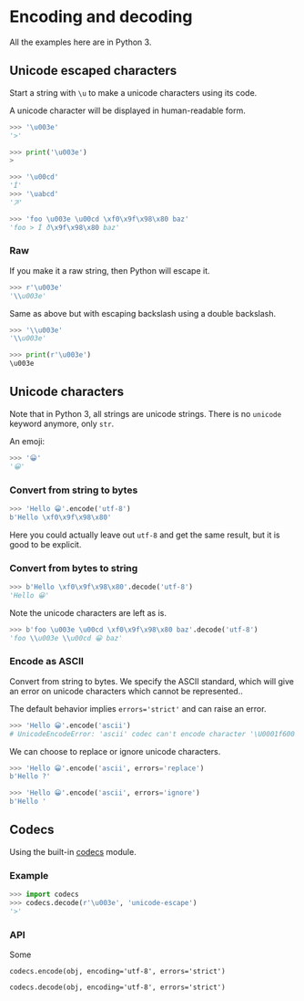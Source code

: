 # Encoding and decoding

All the examples here are in Python 3.


## Unicode escaped characters

Start a string with `\u` to make a unicode characters using its code.

A unicode character will be displayed in human-readable form.

```python
>>> '\u003e'
'>'

>>> print('\u003e')
>
```

```python
>>> '\u00cd'
'Í'
>>> '\uabcd'
'ꯍ'
```

```python
>>> 'foo \u003e \u00cd \xf0\x9f\x98\x80 baz'
'foo > Í ð\x9f\x98\x80 baz'
```

### Raw

If you make it a raw string, then Python will escape it.

```python
>>> r'\u003e'
'\\u003e'
```

Same as above but with escaping backslash using a double backslash.

```python
>>> '\\u003e'
'\\u003e'
```

```python
>>> print(r'\u003e')
\u003e
```


## Unicode characters

Note that in Python 3, all strings are unicode strings. There is no `unicode` keyword anymore, only `str`.

An emoji:

```python
>>> '😀'
'😀'
```

### Convert from string to bytes

```python
>>> 'Hello 😀'.encode('utf-8')
b'Hello \xf0\x9f\x98\x80'
```

Here you could actually leave out `utf-8` and get the same result, but it is good to be explicit.

### Convert from bytes to string

```python
>>> b'Hello \xf0\x9f\x98\x80'.decode('utf-8')
'Hello 😀'
```

Note the unicode characters are left as is.

```python
>>> b'foo \u003e \u00cd \xf0\x9f\x98\x80 baz'.decode('utf-8')
'foo \\u003e \\u00cd 😀 baz'
```

### Encode as ASCII

Convert from string to bytes. We specify the ASCII standard, which will give an error on unicode characters which cannot be represented..

The default behavior implies `errors='strict'` and can raise an error.

```python
>>> 'Hello 😀'.encode('ascii')
# UnicodeEncodeError: 'ascii' codec can't encode character '\U0001f600' in position 6: ordinal not in range(128)
```

We can choose to replace or ignore unicode characters.

```python
>>> 'Hello 😀'.encode('ascii', errors='replace')
b'Hello ?'
```

```python
>>> 'Hello 😀'.encode('ascii', errors='ignore')
b'Hello '
```


## Codecs

Using the built-in [codecs](https://docs.python.org/3/library/codecs.html) module.

### Example

```python
>>> import codecs
>>> codecs.decode(r'\u003e', 'unicode-escape')
'>'
```

### API

Some
```
codecs.encode(obj, encoding='utf-8', errors='strict')

codecs.decode(obj, encoding='utf-8', errors='strict')
```
